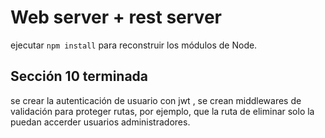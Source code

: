 # Web server + rest server

ejecutar ```npm install``` para reconstruir los módulos de Node. 

## Sección 10 terminada
 se crear la autenticación de usuario con jwt , se crean middlewares de validación para proteger rutas, por ejemplo, que la ruta de eliminar solo la puedan accerder usuarios administradores. 